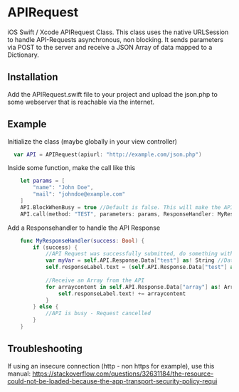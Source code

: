 # APIRequest
iOS Swift / Xcode APIRequest Class. This class uses the native URLSession to handle API-Requests asynchronous, non blocking. It sends parameters via POST to the server and receive a JSON Array of data mapped to a Dictionary.

## Installation
Add the APIRequest.swift file to your project and upload the json.php to some webserver that is reachable via the internet.

## Example
Initialize the class (maybe globally in your view controller)
```swift
  var API = APIRequest(apiurl: "http://example.com/json.php")
```

Inside some function, make the call like this
```swift
    let params = [
        "name": "John Doe",
        "mail": "johndoe@example.com"
    ]
    API.BlockWhenBusy = true //Default is false. This will make the API cancel all requests if another request is still pending.
    API.call(method: "TEST", parameters: params, ResponseHandler: MyResponseHandler)
```

Add a Responsehandler to handle the API Response
```swift
    func MyResponseHandler(success: Bool) {
        if (success) {
            //API Request was successfully submitted, do something with the response data
            var myVar = self.API.Response.Data["test"] as! String //Data to variable
            self.responseLabel.text = (self.API.Response.Data["test"] as! String) + String(self.API.Response.Data["time"] as! Int) //Data to UI Label
            
            //Receive an Array from the API
            for arraycontent in self.API.Response.Data["array"] as! Array<String> {
                self.responseLabel.text! += arraycontent
            }
        } else {
            //API is busy - Request cancelled
        }
    }
```
## Troubleshooting
If using an insecure connection (http - non https for example), use this manual: https://stackoverflow.com/questions/32631184/the-resource-could-not-be-loaded-because-the-app-transport-security-policy-requi
